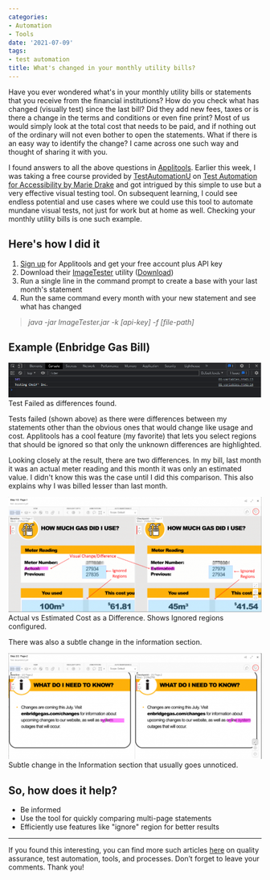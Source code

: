 ```yaml
---
categories:
- Automation
- Tools
date: '2021-07-09'
tags:
- test automation
title: What's changed in your monthly utility bills?
---
```


Have you ever wondered what's in your monthly utility bills or statements that
you receive from the financial institutions? How do you check what has changed
(visually test) since the last bill? Did they add new fees, taxes or is there
a change in the terms and conditions or even fine print? Most of us would
simply look at the total cost that needs to be paid, and if nothing out of the
ordinary will not even bother to open the statements. What if there is an easy
way to identify the change? I came across one such way and thought of sharing
it with you.

I found answers to all the above questions in
[Applitools](https://applitools.com/). Earlier this week, I was taking a free
course provided by [TestAutomationU](https://testautomationu.applitools.com/)
on [Test Automation for Accessibility by Marie
Drake](https://testautomationu.applitools.com/accessibility-testing-tutorial/)
and got intrigued by this simple to use but a very effective visual testing
tool. On subsequent learning, I could see endless potential and use cases
where we could use this tool to automate mundane visual tests, not just for
work but at home as well. Checking your monthly utility bills is one such
example.

## Here's how I did it

  1. [Sign up](https://auth.applitools.com/users/register) for Applitools and get your free account plus API key
  2. Download their [ImageTester](https://github.com/applitools/ImageTester/releases) utility ([Download](https://skthetester.github.io/wp-content/uploads/2023/07/ImageTester_3.5.1.zip))
  3. Run a single line in the command prompt to create a base with your last month's statement
  4. Run the same command every month with your new statement and see what has changed

> _java -jar ImageTester.jar -k [api-key] -f [file-path]_

## Example (Enbridge Gas Bill)

![Visual Test Results](./assets/img/posts/image-2.png)Test Failed as differences found.

Tests failed (shown above) as there were differences between my statements
other than the obvious ones that would change like usage and cost. Applitools
has a cool feature (my favorite) that lets you select regions that should be
ignored so that only the unknown differences are highlighted.

Looking closely at the result, there are two differences. In my bill, last
month it was an actual meter reading and this month it was only an estimated
value. I didn't know this was the case until I did this comparison. This also
explains why I was billed lesser than last month.

![](./assets/img/posts/image-7-1024x463.png)Actual vs Estimated Cost as a
Difference. Shows Ignored regions configured.

There was also a subtle change in the information section.

![](./assets/img/posts/image-4-1024x427.png)Subtle change in the Information
section that usually goes unnoticed.

## So, how does it help?

  * Be informed
  * Use the tool for quickly comparing multi-page statements
  * Efficiently use features like "ignore" region for better results

* * *

If you found this interesting, you can find more such articles
[here](https://skthetester.github.io/) on quality assurance, test automation,
tools, and processes. Don’t forget to leave your comments. Thank you!